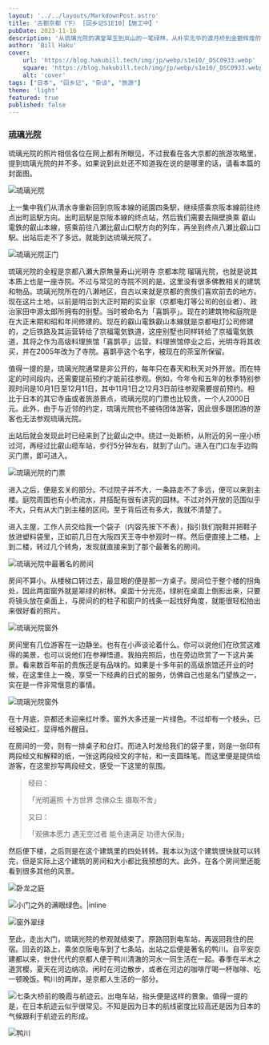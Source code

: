 ```yaml
---
layout: '../../layouts/MarkdownPost.astro'
title: '古都京都（下） [回乡记S1E10]【施工中】'
pubDate: 2023-11-16
description: '从琉璃光院的满堂翠玉到岚山的一笔绿林，从朴实无华的渡月桥到金碧辉煌的金阁寺'
author: 'Bill Haku'
cover:
    url: 'https://blog.hakubill.tech/img/jp/webp/s1e10/_DSC0933.webp'
    square: 'https://blog.hakubill.tech/img/jp/webp/s1e10/_DSC0933.webp'
    alt: 'cover'
tags: ["日本", "回乡记", "杂谈", "旅游"]
theme: 'light'
featured: true
published: false
---
```


### [琉璃光院](https://rurikoin.komyoji.com)

琉璃光院的照片相信各位在网上都有所眼见，不过我看在各大京都的旅游攻略里，提到琉璃光院的并不多。如果说到此处还不知道我在说的是哪里的话，请看本篇的封面图。

![琉璃光院](https://blog.hakubill.tech/img/jp/webp/s1e10/_DSC0933.webp)

上一集中我们从清水寺重新回到京阪本線的祇園四条駅，继续搭乘京阪本線前往终点出町凪駅方向。出町凪駅是京阪本線的终点站，然后我们需要去隔壁换乘
叡山電鉄的叡山本線，搭乘前往八瀬比叡山口駅方向的列车，再坐到终点八瀬比叡山口駅。出站后走不了多远，就能到达琉璃光院了。

![琉璃光院正门](https://blog.hakubill.tech/img/jp/webp/s1e10/_DSC0955.webp)

琉璃光院的全程是京都八瀬大原無量寿山光明寺 京都本院 瑠璃光院，也就是说其本质上也是一座寺院。不过与常见的寺院不同的是，这里没有很多佛教相关的建筑和物品。琉璃光院所在的八濑地区，自古以来就是京都的贵族们喜欢前去的地方。现在这片土地，以前是明治到大正时期的实业家（京都电灯等公司的创业者）、政治家田中源太郎所拥有的别墅。当时被命名为「喜鹊亭」。现在的建筑物和庭院是在大正末期和昭和年间修建的。现在的叡山電鉄叡山本線就是京都电灯公司修建的，之后铁路及其运营转给了京福電気鉄道，这座别墅也同样转给了京福電気鉄道，其将之作为高级料理旅馆「喜鹊亭」运营。料理旅馆停业之后，光明寺将其收买，并在2005年改为了寺院。喜鹊亭这个名字，被现在的茶室所保留。

值得一提的是，琉璃光院通常是非公开的，每年只在春天和秋天对外开放。而在特定的时间段内，还需要提前预约才能前往参观。例如，今年令和五年的秋季特别参观时间是10月1日至12月11日，其中11月1日之12月3日前往参观需要提前预约。相比于日本的其它寺庙或者旅游景点，琉璃光院的门票也比较贵，一个人2000日元。此外，由于与近邻的约定，琉璃光院也不接待团体游客，因此很多跟团游的游客也无法参观琉璃光院。

出站后就会发现此时已经来到了比叡山之中。绕过一处断桥，从附近的另一座小桥过河，再经过比叡山缆车站，步行5分钟左右，就到了山门。进入在门口左手边购买门票，即可进入。

![琉璃光院的门票](https://blog.hakubill.tech/img/jp/webp/s1e10/_DSC0913.webp)

进入之后，便是玄关的部分。不过院子并不大，一条路走不了多远，便可以来到主楼。庭院周围也有小桥流水，并搭配有很有讲究的园林。不过对外开放的范围似乎不大，只有从大门到主楼的区间。至于背后还有多大，我就不清楚了。

进入主屋，工作人员交给我一个袋子（内容先按下不表），指引我们脱鞋并把鞋子放进塑料袋里，正如前几日在大阪四天王寺中参观时一样。然后便直接上二楼。上到二楼，转过几个转角，发现就直接来到了那个最著名的房间。

![琉璃光院中最著名的房间](https://blog.hakubill.tech/img/jp/webp/s1e10/_DSC0922.webp)

房间不算小。从楼梯口转过去，最显眼的便是那一方桌子。房间位于整个楼的拐角处，因此两面窗外就是翠绿的树林。桌面十分光亮，绿树在桌面上倒影出来，只要将镜头放在桌面上，与房间的的柱子和窗户的线条一起找好角度，就能很轻松拍出来很好看的照片。

![琉璃光院窗外](https://blog.hakubill.tech/img/jp/webp/s1e10/_DSC0927.webp)

房间里有几位游客在一边静坐。也有在小声谈论着什么。你可以说他们在欣赏这难得的美景，也可以说他们在参禅悟道。我拍完照后，也在旁边欣赏了一下这片美景。看来数百年前的贵族还是有品味的。如果是十多年前的高级旅馆还开业的时候，在这里住上一晚，享受一下经典的日式的服务，仿佛自己也是名门望族之一，实在是一件非常惬意的事情。

![琉璃光院窗外](https://blog.hakubill.tech/img/jp/webp/s1e10/_DSC0934.webp)

在十月底，京都还未迎来红叶季。窗外大多还是一片绿色。不过却有一个枝头，已经被染红，显得格外醒目。

在房间的一旁，则有一排桌子和台灯。而进入时发给我们的袋子里，则是一张印有两段经文和解释的纸，一张这两段经文的字帖，和一支圆珠笔。而这里便是提供给游客，在这里抄写两段经文，感受一下这里的氛围。

> 经曰：
>
> 「光明遍照 十方世界 念佛众生 摄取不舍」
>
> 又曰：
>
> 「观佛本愿力 遇无空过者 能令速满足 功德大保海」

然后便下楼，之后则是在这个建筑里的四处转转。我本以为这个建筑很快就可以转完，但是实际上这个建筑的房间和大小都比我预想的大。此外，在各个房间里还能看到很多其他的风景。

![卧龙之庭](https://blog.hakubill.tech/img/jp/webp/s1e10/_DSC0942.webp)

![小门之外的满眼绿色。|inline](https://blog.hakubill.tech/img/jp/webp/s1e10/_DSC0947.webp)

![窗外翠绿](https://blog.hakubill.tech/img/jp/webp/s1e10/_DSC0949.webp)

至此，走出大门，琉璃光院的参观就结束了。原路回到电车站，再返回我住的民宿。回去的路上，乘坐京阪电车到了七条站，出站之后便是著名的鸭川。自平安京建都以来，世世代代的京都人便于鸭川清澈的河水一同生活在一起。春季在半木之道赏樱，夏天在河边纳凉。闲时在河边散步，或者在河边的咖啡厅喝一杯咖啡、吃一顿晚饭。鸭川的两岸，是京都人生活的一部分。

![七条大桥前的晚霞与航迹云。出电车站，抬头便是这样的景象。值得一提的是，在日本航迹云似乎很常见。不知是因为日本的航线密度比较高还是因为日本的气候跟利于航迹云的形成。](https://blog.hakubill.tech/img/jp/webp/s1e10/IMG_0300.webp)

![鸭川](https://blog.hakubill.tech/img/jp/webp/s1e10/IMG_0302.webp)
